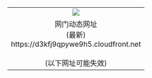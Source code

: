 ﻿<table>
  <tr></tr>
  <tr><td colspan=2 align=center><img src="https://d3kfj9qpywe9h5.cloudfront.net/Up/oGate.jpg" /></td></tr>
  <tr><td colspan=2 align=center>网门动态网址<br/>(最新)
<br>https://d3kfj9qpywe9h5.cloudfront.net
<br/><br/>(以下网址可能失效)
    </td>
  </tr>
</table>
